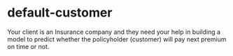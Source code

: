 # default-customer
Your client is an Insurance company and they need your help in building a model to predict
whether the policyholder (customer) will pay next premium on time or not.
